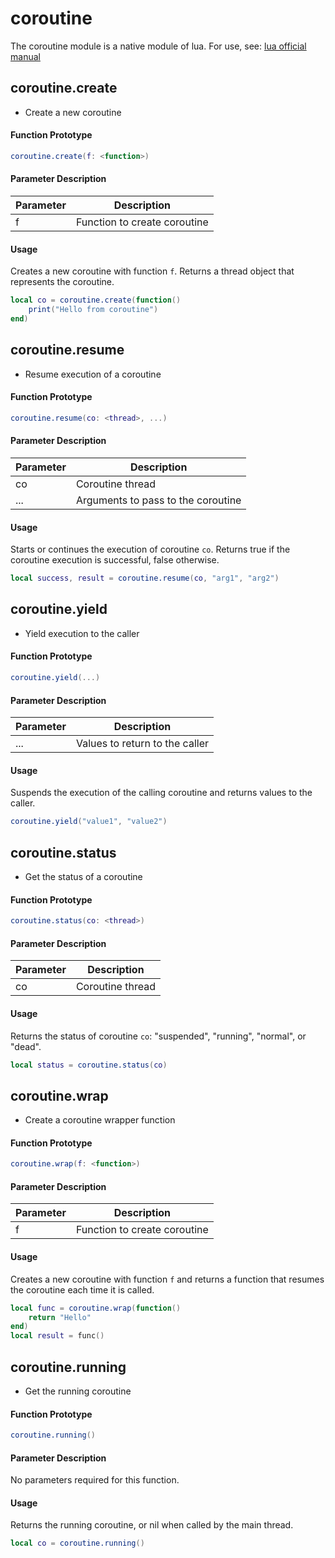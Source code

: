 
# coroutine

The coroutine module is a native module of lua. For use, see: [lua official manual](https://www.lua.org/manual/5.1/manual.html#5.2)

## coroutine.create

- Create a new coroutine

#### Function Prototype

```lua
coroutine.create(f: <function>)
```

#### Parameter Description

| Parameter | Description |
|-----------|-------------|
| f | Function to create coroutine |

#### Usage

Creates a new coroutine with function `f`. Returns a thread object that represents the coroutine.

```lua
local co = coroutine.create(function()
    print("Hello from coroutine")
end)
```

## coroutine.resume

- Resume execution of a coroutine

#### Function Prototype

```lua
coroutine.resume(co: <thread>, ...)
```

#### Parameter Description

| Parameter | Description |
|-----------|-------------|
| co | Coroutine thread |
| ... | Arguments to pass to the coroutine |

#### Usage

Starts or continues the execution of coroutine `co`. Returns true if the coroutine execution is successful, false otherwise.

```lua
local success, result = coroutine.resume(co, "arg1", "arg2")
```

## coroutine.yield

- Yield execution to the caller

#### Function Prototype

```lua
coroutine.yield(...)
```

#### Parameter Description

| Parameter | Description |
|-----------|-------------|
| ... | Values to return to the caller |

#### Usage

Suspends the execution of the calling coroutine and returns values to the caller.

```lua
coroutine.yield("value1", "value2")
```

## coroutine.status

- Get the status of a coroutine

#### Function Prototype

```lua
coroutine.status(co: <thread>)
```

#### Parameter Description

| Parameter | Description |
|-----------|-------------|
| co | Coroutine thread |

#### Usage

Returns the status of coroutine `co`: "suspended", "running", "normal", or "dead".

```lua
local status = coroutine.status(co)
```

## coroutine.wrap

- Create a coroutine wrapper function

#### Function Prototype

```lua
coroutine.wrap(f: <function>)
```

#### Parameter Description

| Parameter | Description |
|-----------|-------------|
| f | Function to create coroutine |

#### Usage

Creates a new coroutine with function `f` and returns a function that resumes the coroutine each time it is called.

```lua
local func = coroutine.wrap(function()
    return "Hello"
end)
local result = func()
```

## coroutine.running

- Get the running coroutine

#### Function Prototype

```lua
coroutine.running()
```

#### Parameter Description

No parameters required for this function.

#### Usage

Returns the running coroutine, or nil when called by the main thread.

```lua
local co = coroutine.running()
```

